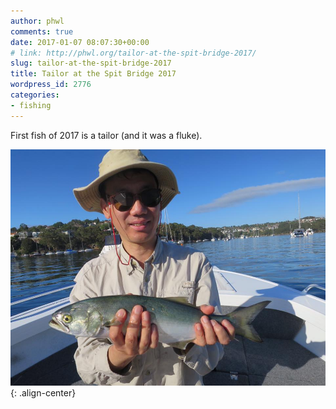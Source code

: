 ```yaml
---
author: phwl
comments: true
date: 2017-01-07 08:07:30+00:00
# link: http://phwl.org/tailor-at-the-spit-bridge-2017/
slug: tailor-at-the-spit-bridge-2017
title: Tailor at the Spit Bridge 2017
wordpress_id: 2776
categories:
- fishing
---
```


First fish of 2017 is a tailor (and it was a fluke).

![](/assets/images/2017/01/spittailor17.jpg){: .align-center}
